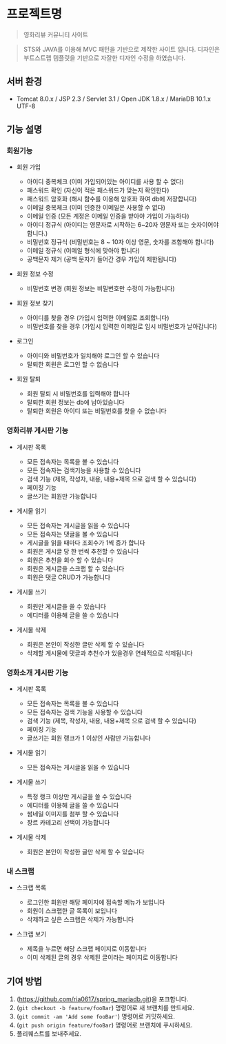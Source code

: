 # 프로젝트명
>  영화리뷰 커뮤니티 사이트

>  STS와 JAVA를 이용해 MVC 패턴을 기반으로 제작한 사이트 입니다.
>  디자인은 부트스트랩 템플릿을 기반으로 자잘한 디자인 수정을 하였습니다.
  
## 서버 환경
+ Tomcat 8.0.x / JSP 2.3 / Servlet 3.1 / Open JDK 1.8.x / MariaDB 10.1.x UTF-8

## 기능 설명

### 회원기능
+ 회원 가입
  + 아이디 중복체크 (이미 가입되어있는 아이디를 사용 할 수 없다)
  + 패스워드 확인 (자신이 적은 패스워드가 맞는지 확인한다)
  + 패스워드 암호화 (해시 함수를 이용해 암호화 하여 db에 저장합니다)
  + 이메일 중복체크 (이미 인증한 이메일은 사용할 수 없다)
  + 이메일 인증 (모든 계정은 이메일 인증을 받아야 가입이 가능하다)
  + 아이디 정규식 (아이디는 영문자로 시작하는 6~20자 영문자 또는 숫자이어야 합니다.)
  + 비밀번호 정규식 (비밀번호는 8 ~ 10자 이상 영문, 숫자를 조합해야 합니다)
  + 이메일 정규식 (이메일 형식에 맞아야 합니다)
  + 공백문자 제거 (공백 문자가 들어간 경우 가입이 제한됩니다)

+ 회원 정보 수정
  + 비밀번호 변경 (회원 정보는 비밀번호만 수정이 가능합니다)

+ 회원 정보 찾기
  + 아이디를 찾을 경우 (가입시 입력한 이메일로 조회합니다)
  + 비밀번호를 찾을 경우 (가입시 입력한 이메일로 임시 비밀번호가 날아갑니다)

+ 로그인
  + 아이디와 비밀번호가 일치해야 로그인 할 수 있습니다
  + 탈퇴한 회원은 로그인 할 수 없습니다

+ 회원 탈퇴
  + 회원 탈퇴 시 비밀번호를 입력해야 합니다
  + 탈퇴한 회원 정보는 db에 남아있습니다
  + 탈퇴한 회원은 아이디 또는 비밀번호를 찾을 수 없습니다

### 영화리뷰 게시판 기능
+ 게시판 목록
  + 모든 접속자는 목록을 볼 수 있습니다
  + 모든 접속자는 검색기능을 사용할 수 있습니다
  + 검색 기능 (제목, 작성자, 내용, 내용+제목 으로 검색 할 수 있습니다)
  + 페이징 기능 
  + 글쓰기는 회원만 가능합니다

+ 게시물 읽기
  + 모든 접속자는 게시글을 읽을 수 있습니다
  + 모든 접속자는 댓글을 볼 수 있습니다
  + 게시글을 읽을 때마다 조회수가 1씩 증가 합니다
  + 회원은 게시글 당 한 번씩 추천할 수 있습니다
  + 회원은 추천을 회수 할 수 있습니다
  + 회원은 게시글을 스크랩 할 수 있습니다
  + 회원은 댓글 CRUD가 가능합니다

+ 게시물 쓰기
  + 회원만 게시글을 쓸 수 있습니다
  + 에디터를 이용해 글을 쓸 수 있습니다

+ 게시물 삭제
  + 회원은 본인이 작성한 글만 삭제 할 수 있습니다
  + 삭제할 게시물에 댓글과 추천수가 있을경우 연쇄적으로 삭제됩니다

### 영화소개 게시판 기능
+ 게시판 목록
  + 모든 접속자는 목록을 볼 수 있습니다
  + 모든 접속자는 검색 기능을 사용할 수 있습니다
  + 검색 기능 (제목, 작성자, 내용, 내용+제목 으로 검색 할 수 있습니다)
  + 페이징 기능 
  + 글쓰기는 회원 랭크가 1 이상인 사람만 가능합니다

+ 게시물 읽기
  + 모든 접속자는 게시글을 읽을 수 있습니다

+ 게시물 쓰기
  + 특정 랭크 이상만 게시글을 쓸 수 있습니다
  + 에디터를 이용해 글을 쓸 수 있습니다
  + 썸네일 이미지를 첨부 할 수 있습니다
  + 장르 카테고리 선택이 가능합니다

+ 게시물 삭제
  + 회원은 본인이 작성한 글만 삭제 할 수 있습니다

### 내 스크랩
+ 스크랩 목록
  + 로그인한 회원만 해당 페이지에 접속할 메뉴가 보입니다
  + 회원이 스크랩한 글 목록이 보입니다
  + 삭제하고 싶은 스크랩은 삭제가 가능합니다

+ 스크랩 보기
  + 제목을 누르면 해당 스크랩 페이지로 이동합니다
  + 이미 삭제된 글의 경우 삭제된 글이라는 페이지로 이동합니다 

## 기여 방법

1. (https://github.com/ria0617/spring_mariadb.git)을 포크합니다.
2. (`git checkout -b feature/fooBar`) 명령어로 새 브랜치를 만드세요.
3. (`git commit -am 'Add some fooBar'`) 명령어로 커밋하세요.
4. (`git push origin feature/fooBar`) 명령어로 브랜치에 푸시하세요. 
5. 풀리퀘스트를 보내주세요.


